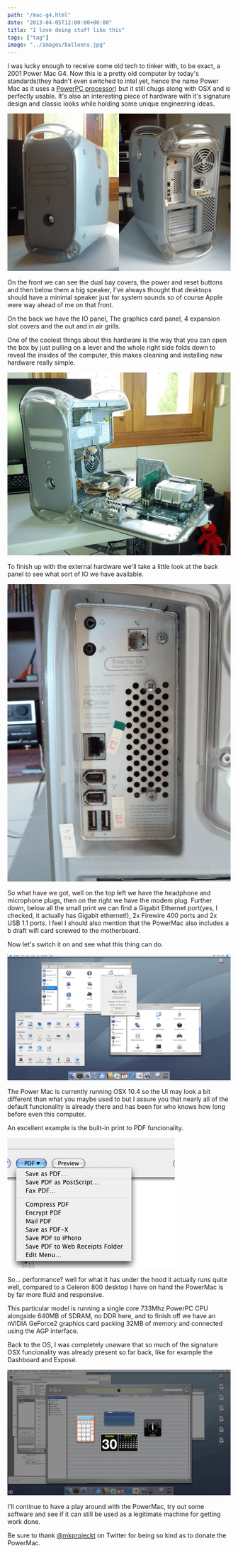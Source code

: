 ```yaml
---
path: "/mac-g4.html"
date: "2013-04-05T12:00:00+00:00"
title: "I love doing stuff like this"
tags: ["tag"]
image: "../images/balloons.jpg"
---
```


I was lucky enough to receive some old tech to tinker with, to be exact, a 2001 Power Mac G4. Now this is a pretty old computer by today's standards(they hadn't even switched to intel yet, hence the name Power Mac as it uses a [PowerPC processor](http://en.wikipedia.org/wiki/PowerPC)) but it still chugs along with OSX and is perfectly usable. It's also an interesting piece of hardware with it's signature design and classic looks while holding some unique engineering ideas.

![image](G4-front-back.png)


On the front we can see the dual bay covers, the power and reset buttons and then below them a big speaker, I've always thought that desktops should have a minimal speaker just for system sounds so of course Apple were way ahead of me on that front.

On the back we have the IO panel, The graphics card panel, 4 expansion slot covers and the out and in air grills. 

One of the coolest things about this hardware is the way that you can open the box by just pulling on a lever and the whole right side folds down to reveal the insides of the computer, this makes cleaning and installing new hardware really simple.


![image](G4-open-front.png)

To finish up with the external hardware we'll take a little look at the back panel to see what sort of IO we have available.

![image](G4-back-io.png)

So what have we got, well on the top left we have the headphone and microphone plugs, then on the right we have the modem plug. Further down, below all the small print we can find a Gigabit Ethernet port(yes, I checked, it actually has Gigabit ethernet!), 2x Firewire 400 ports and 2x USB 1.1 ports. I feel I should also mention that the PowerMac also includes a b draft wifi card screwed to the motherboard.

Now let's switch it on and see what this thing can do.

![image](G4-desktop.png)

The Power Mac is currently running OSX 10.4 so the UI may look a bit different than what you maybe used to but I assure you that nearly all of the default funcionality is already there and has been for who knows how long before even this computer.

An excellent example is the built-in print to PDF funcionality.

![image](G4-save-as-pdf.png)

So… performance? well for what it has under the hood it actually runs quite well, compared to a Celeron 800 desktop I have on hand the PowerMac is by far more fluid and responsive.

This particular model is running a single core 733Mhz PowerPC CPU alongside 640MB of SDRAM, no DDR here, and to finish off we have an nVIDIA GeForce2 graphics card packing 32MB of memory and connected using the AGP interface.

Back to the OS, I was completely unaware that so much of the signature OSX funcionality was already present so far back, like for example the Dashboard and Exposé.

![image](G4-dashboard.png)

I'll continue to have a play around with the PowerMac, try out some software and see if it can still be used as a legitimate machine for getting work done.


Be sure to thank [@mkprojeckt](http://twitter.com/mkprojeckt) on Twitter for being so kind as to donate the PowerMac.



